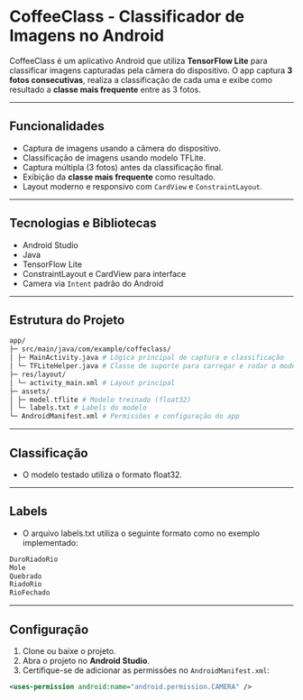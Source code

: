 # CoffeeClass - Classificador de Imagens no Android

CoffeeClass é um aplicativo Android que utiliza **TensorFlow Lite** para classificar imagens capturadas pela câmera do dispositivo. O app captura **3 fotos consecutivas**, realiza a classificação de cada uma e exibe como resultado a **classe mais frequente** entre as 3 fotos.

---

## Funcionalidades

- Captura de imagens usando a câmera do dispositivo.
- Classificação de imagens usando modelo TFLite.
- Captura múltipla (3 fotos) antes da classificação final.
- Exibição da **classe mais frequente** como resultado.
- Layout moderno e responsivo com `CardView` e `ConstraintLayout`.

---

## Tecnologias e Bibliotecas

- Android Studio
- Java
- TensorFlow Lite
- ConstraintLayout e CardView para interface
- Camera via `Intent` padrão do Android

---

## Estrutura do Projeto

```bash
app/
├─ src/main/java/com/example/coffeclass/
│ ├─ MainActivity.java # Lógica principal de captura e classificação
│ └─ TFLiteHelper.java # Classe de suporte para carregar e rodar o modelo TFLite
├─ res/layout/
│ └─ activity_main.xml # Layout principal
├─ assets/
│ ├─ model.tflite # Modelo treinado (float32)
│ └─ labels.txt # Labels do modelo
└─ AndroidManifest.xml # Permissões e configuração do app
```
---

## Classificação
- O modelo testado utiliza o formato  float32.
---

## Labels

- O arquivo labels.txt utiliza o seguinte formato como no exemplo implementado:
```bash
DuroRiadoRio
Mole
Quebrado
RiadoRio
RioFechado
```
---

## Configuração

1. Clone ou baixe o projeto.
2. Abra o projeto no **Android Studio**.
3. Certifique-se de adicionar as permissões no `AndroidManifest.xml`:

```xml
<uses-permission android:name="android.permission.CAMERA" />